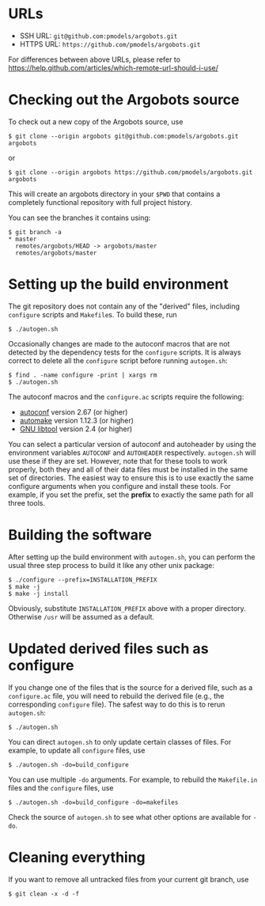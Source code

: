 # URLs
* SSH URL: `git@github.com:pmodels/argobots.git`
* HTTPS URL: `https://github.com/pmodels/argobots.git`

For differences between above URLs, please refer to https://help.github.com/articles/which-remote-url-should-i-use/

# Checking out the Argobots source
To check out a new copy of the Argobots source, use 

    $ git clone --origin argobots git@github.com:pmodels/argobots.git argobots

or 

    $ git clone --origin argobots https://github.com/pmodels/argobots.git argobots

This will create an argobots directory in your `$PWD` that contains a completely functional repository with full project history.

You can see the branches it contains using:

    $ git branch -a
    * master
      remotes/argobots/HEAD -> argobots/master
      remotes/argobots/master

# Setting up the build environment
The git repository does not contain any of the "derived" files, including `configure` scripts and `Makefile`s. To build these, run

    $ ./autogen.sh

Occasionally changes are made to the autoconf macros that are not detected by the dependency tests for the `configure` scripts. It is always correct to delete all the `configure` script before running `autogen.sh`:

    $ find . -name configure -print | xargs rm 
    $ ./autogen.sh

The autoconf macros and the `configure.ac` scripts require the following:
* [autoconf](http://www.gnu.org/software/autoconf/) version 2.67 (or higher)
* [automake](http://www.gnu.org/software/automake/) version 1.12.3 (or higher)
* [GNU libtool](http://www.gnu.org/software/libtool/libtool.html) version 2.4 (or higher) 

You can select a particular version of autoconf and autoheader by using the environment variables `AUTOCONF` and `AUTOHEADER` respectively. `autogen.sh` will use these if they are set. However, note that for these tools to work properly, both they and all of their data files must be installed in the same set of directories. The easiest way to ensure this is to use exactly the same configure arguments when you configure and install these tools. For example, if you set the prefix, set the **prefix** to exactly the same path for all three tools.

# Building the software
After setting up the build environment with `autogen.sh`, you can perform the usual three step process to build it like any other unix package:

    $ ./configure --prefix=INSTALLATION_PREFIX 
    $ make -j 
    $ make -j install

Obviously, substitute `INSTALLATION_PREFIX` above with a proper directory. Otherwise `/usr` will be assumed as a default.

# Updated derived files such as configure
If you change one of the files that is the source for a derived file, such as a `configure.ac` file, you will need to rebuild the derived file (e.g., the corresponding `configure` file). The safest way to do this is to rerun `autogen.sh`:

    $ ./autogen.sh

You can direct `autogen.sh` to only update certain classes of files. For example, to update all `configure` files, use

    $ ./autogen.sh -do=build_configure

You can use multiple `-do` arguments. For example, to rebuild the `Makefile.in` files and the `configure` files, use

    $ ./autogen.sh -do=build_configure -do=makefiles

Check the source of `autogen.sh` to see what other options are available for `-do`.

# Cleaning everything
If you want to remove all untracked files from your current git branch, use

    $ git clean -x -d -f
